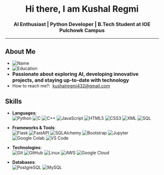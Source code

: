 <h1 align="center">Hi there, I am Kushal Regmi</h1>
<h3 align="center">AI Enthusiast | Python Developer | B.Tech Student at IOE Pulchowk Campus</h3>

<hr>

##  About Me

- ![Name](https://img.shields.io/badge/Name-Kushal_Regmi-0077B5?style=flat-square&logo=github&logoColor=white)   
- ![Education](https://img.shields.io/badge/Education-2nd_Year_B.Tech_Student_at_IOE_Pulchowk_Campus-FF5733?style=flat-square)  
-  <span style="font-size: 16px; font-weight: bold;">Passionate about exploring AI, developing innovative projects, and staying up-to-date with technology</span>
-  How to reach me?:&nbsp;&nbsp;kushalregmi432@gmail.com  


##  Skills

- **Languages**:  
  ![Python](https://img.shields.io/badge/Python-3776AB?style=flat&logo=python&logoColor=white)
  ![C](https://img.shields.io/badge/C-00599C?style=flat&logo=c&logoColor=white)
  ![C++](https://img.shields.io/badge/C++-00599C?style=flat&logo=c%2B%2B&logoColor=white)
  ![JavaScript](https://img.shields.io/badge/JavaScript-F7DF1E?style=flat&logo=javascript&logoColor=black)
  ![HTML5](https://img.shields.io/badge/HTML5-E34F26?style=flat&logo=html5&logoColor=white)
  ![CSS3](https://img.shields.io/badge/CSS3-1572B6?style=flat&logo=css3&logoColor=white)
  ![XML](https://img.shields.io/badge/XML-FF6600?style=flat&logo=xml&logoColor=white)
  ![SQL](https://img.shields.io/badge/SQL-003B57?style=flat&logo=postgresql&logoColor=white)

- **Frameworks & Tools**:  
  ![Flask](https://img.shields.io/badge/Flask-000000?style=flat&logo=flask&logoColor=white)
  ![FastAPI](https://img.shields.io/badge/FastAPI-009688?style=flat&logo=fastapi&logoColor=white)
  ![SQLAlchemy](https://img.shields.io/badge/SQLAlchemy-0E5B5B?style=flat&logo=sqlalchemy&logoColor=white)
  ![Bootstrap](https://img.shields.io/badge/Bootstrap-7952B3?style=flat&logo=bootstrap&logoColor=white)
  ![Jupyter](https://img.shields.io/badge/Jupyter-F37626?style=flat&logo=jupyter&logoColor=white)
  ![Google Colab](https://img.shields.io/badge/Google_Colab-F9AB00?style=flat&logo=google-colab&logoColor=black)
  ![VS Code](https://img.shields.io/badge/VS_Code-007ACC?style=flat&logo=visual-studio-code&logoColor=white)

- **Technologies**:  
  ![Git](https://img.shields.io/badge/Git-F05032?style=flat&logo=git&logoColor=white)
  ![GitHub](https://img.shields.io/badge/GitHub-181717?style=flat&logo=github&logoColor=white)
  ![Linux](https://img.shields.io/badge/Linux-FCC624?style=flat&logo=linux&logoColor=black)
  ![AWS](https://img.shields.io/badge/AWS-232F3E?style=flat&logo=amazon-aws&logoColor=white)
  ![Google Cloud](https://img.shields.io/badge/Google_Cloud-4285F4?style=flat&logo=google-cloud&logoColor=white)  

- **Databases**:  
  ![PostgreSQL](https://img.shields.io/badge/PostgreSQL-336791?style=flat&logo=postgresql&logoColor=white)
  ![MySQL](https://img.shields.io/badge/MySQL-4479A1?style=flat&logo=mysql&logoColor=white)



